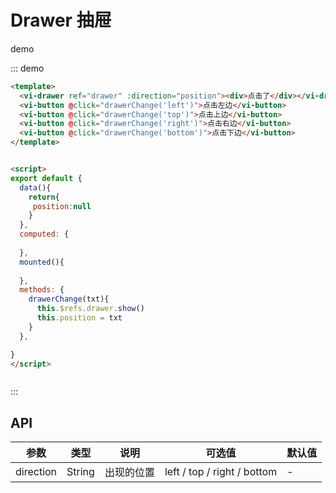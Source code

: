 # Drawer 抽屉

demo

::: demo

```HTML
<template>
  <vi-drawer ref="drawer" :direction="position"><div>点击了</div></vi-drawer>
  <vi-button @click="drawerChange('left')">点击左边</vi-button>
  <vi-button @click="drawerChange('top')">点击上边</vi-button>
  <vi-button @click="drawerChange('right')">点击右边</vi-button>
  <vi-button @click="drawerChange('bottom')">点击下边</vi-button>
</template>


<script>
export default {
  data(){
    return{
     position:null
    }
  },
  computed: {
    
  },
  mounted(){
   
  },
  methods: {
    drawerChange(txt){
      this.$refs.drawer.show()
      this.position = txt
    }
  },

}
</script>



```
:::
## API

|参数|类型|说明|可选值|默认值|
| ------- | -------- | -------- |-------- | ------ |
| direction   |  String  |   出现的位置|    left /  top / right / bottom    | - |






